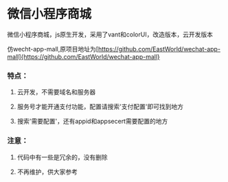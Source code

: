 # 微信小程序商城

微信小程序商城，js原生开发，采用了vant和colorUI，改造版本，云开发版本

仿wecht-app-mall,原项目地址为[https://github.com/EastWorld/wechat-app-mall]{https://github.com/EastWorld/wechat-app-mall}

### 特点：
1. 云开发，不需要域名和服务器

2. 服务号才能开通支付功能，配置请搜索'支付配置'即可找到地方

3. 搜索'需要配置'，还有appid和appsecert需要配置的地方

### 注意：
1. 代码中有一些是冗余的，没有删除

2. 不再维护，供大家参考

